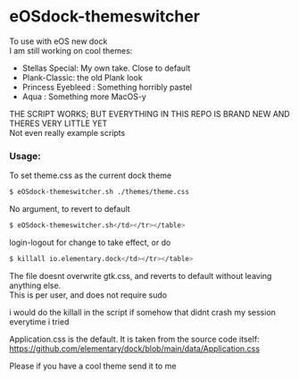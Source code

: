 
# eOSdock-themeswitcher

To use with eOS new dock<br>
I am still working on cool themes:

- Stellas Special: My own take. Close to default
- Plank-Classic: the old Plank look
- Princess Eyebleed : Something horribly pastel
- Aqua : Something more MacOS-y

THE SCRIPT WORKS; BUT EVERYTHING IN THIS REPO IS BRAND NEW AND THERES VERY LITTLE YET<br>
Not even really example scripts


### Usage:

To set theme.css as the current dock theme
```bash
$ eOSdock-themeswitcher.sh ./themes/theme.css
```

No argument, to revert to default
```bash
$ eOSdock-themeswitcher.sh</td></tr></table>
```

login-logout for change to take effect, or do
```bash
$ killall io.elementary.dock</td></tr></table>
```

The file doesnt overwrite gtk.css, and reverts to default without leaving anything else.<br>
This is per user, and does not require sudo

i would do the killall in the script if somehow that didnt crash my session everytime i tried

Application.css is the default. It is taken from the source code itself:
https://github.com/elementary/dock/blob/main/data/Application.css

Please if you have a cool theme send it to me
